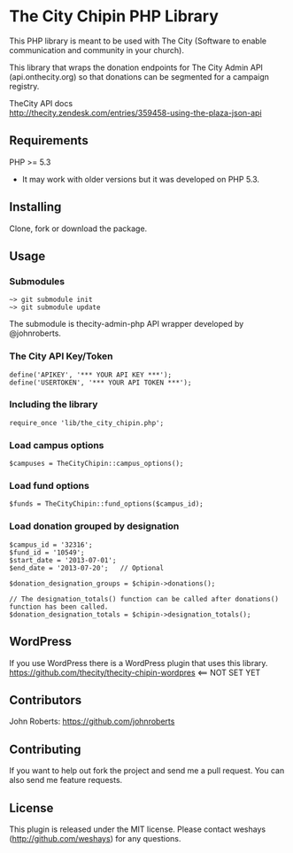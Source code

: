 # The City Chipin PHP Library #

This PHP library is meant to be used with The City (Software to enable communication and community in your church).  

This library that wraps the donation endpoints for The City Admin API (api.onthecity.org) so that donations can be segmented for a campaign registry.  


TheCity API docs  
http://thecity.zendesk.com/entries/359458-using-the-plaza-json-api


## Requirements ##
PHP >= 5.3  
* It may work with older versions but it was developed on PHP 5.3.

## Installing ##
Clone, fork or download the package.

## Usage ##

### Submodules ###

```
~> git submodule init  
~> git submodule update  
```

The submodule is thecity-admin-php API wrapper developed by @johnroberts.


### The City API Key/Token ###

```
define('APIKEY', '*** YOUR API KEY ***');  
define('USERTOKEN', '*** YOUR API TOKEN ***');  
```

### Including the library ###

```
require_once 'lib/the_city_chipin.php';  
```

### Load campus options ###

```
$campuses = TheCityChipin::campus_options();  
```


### Load fund options ###

```
$funds = TheCityChipin::fund_options($campus_id);  
```

### Load donation grouped by designation ###

```
$campus_id = '32316';    
$fund_id = '10549';         
$start_date = '2013-07-01';
$end_date = '2013-07-20';   // Optional 

$donation_designation_groups = $chipin->donations();

// The designation_totals() function can be called after donations() function has been called.
$donation_designation_totals = $chipin->designation_totals();
```
  

## WordPress ##

If you use WordPress there is a WordPress plugin that uses this library.  
https://github.com/thecity/thecity-chipin-wordpres  <== NOT SET YET
  

## Contributors

John Roberts: https://github.com/johnroberts

  
## Contributing ##

If you want to help out fork the project and send me a pull request.  You can also send me feature requests.
  
  
## License ##

This plugin is released under the MIT license. Please contact weshays  
(http://github.com/weshays) for any questions.
